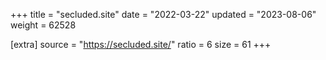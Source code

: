 +++
title = "secluded.site"
date = "2022-03-22"
updated = "2023-08-06"
weight = 62528

[extra]
source = "https://secluded.site/"
ratio = 6
size = 61
+++
